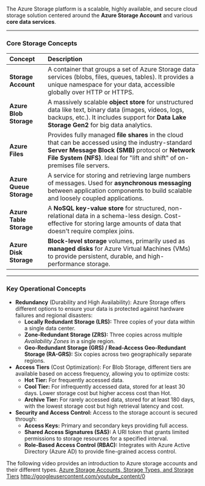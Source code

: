 The Azure Storage platform is a scalable, highly available, and secure cloud storage solution centered around the **Azure Storage Account** and various **core data services**.

---

### Core Storage Concepts

| Concept | Description |
| :--- | :--- |
| **Storage Account** | A container that groups a set of Azure Storage data services (blobs, files, queues, tables). It provides a unique namespace for your data, accessible globally over HTTP or HTTPS. |
| **Azure Blob Storage** | A massively scalable **object store** for unstructured data like text, binary data (images, videos, logs, backups, etc.). It includes support for **Data Lake Storage Gen2** for big data analytics. |
| **Azure Files** | Provides fully managed **file shares** in the cloud that can be accessed using the industry-standard **Server Message Block (SMB)** protocol or **Network File System (NFS)**. Ideal for "lift and shift" of on-premises file servers. |
| **Azure Queue Storage** | A service for storing and retrieving large numbers of messages. Used for **asynchronous messaging** between application components to build scalable and loosely coupled applications. |
| **Azure Table Storage** | A **NoSQL key-value store** for structured, non-relational data in a schema-less design. Cost-effective for storing large amounts of data that doesn't require complex joins. |
| **Azure Disk Storage** | **Block-level storage** volumes, primarily used as **managed disks** for Azure Virtual Machines (VMs) to provide persistent, durable, and high-performance storage. |

---

### Key Operational Concepts

* **Redundancy** (Durability and High Availability): Azure Storage offers different options to ensure your data is protected against hardware failures and regional disasters:
    * **Locally Redundant Storage (LRS):** Three copies of your data within a single data center.
    * **Zone-Redundant Storage (ZRS):** Three copies across multiple *Availability Zones* in a single region.
    * **Geo-Redundant Storage (GRS) / Read-Access Geo-Redundant Storage (RA-GRS):** Six copies across two geographically separate regions.
* **Access Tiers** (Cost Optimization): For Blob Storage, different tiers are available based on access frequency, allowing you to optimize costs:
    * **Hot Tier:** For frequently accessed data.
    * **Cool Tier:** For infrequently accessed data, stored for at least 30 days. Lower storage cost but higher access cost than Hot.
    * **Archive Tier:** For rarely accessed data, stored for at least 180 days, with the lowest storage cost but high retrieval latency and cost.
* **Security and Access Control:** Access to the storage account is secured through:
    * **Access Keys:** Primary and secondary keys providing full access.
    * **Shared Access Signatures (SAS):** A URI token that grants limited permissions to storage resources for a specified interval.
    * **Role-Based Access Control (RBAC):** Integrates with Azure Active Directory (Azure AD) to provide fine-grained access control.

The following video provides an introduction to Azure storage accounts and their different types.
[Azure Storage Accounts, Storage Types, and Storage Tiers](https://www.youtube.com/watch?v=ZXJj5kU3wsg)
http://googleusercontent.com/youtube_content/0

